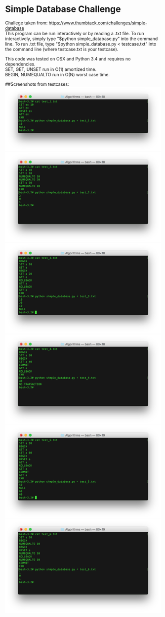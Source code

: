# Simple Database Challenge
Challege taken from: https://www.thumbtack.com/challenges/simple-database  
This program can be run interactively or by reading a .txt file. To run interactively, simply type "$python simple_database.py" into the command line. To run .txt file, type "$python simple_database.py < testcase.txt" into the command line (where testcase.txt is your testcase).

This code was tested on OSX and Python 3.4 and requires no dependencies.  
SET, GET, UNSET run in O(1) amortized time.  
BEGIN, NUMEQUALTO run in O(N) worst case time.  

##Screenshots from testcases:
![alt tag](https://github.com/Arty52/simple_database/blob/master/simpleDB_test1.png)
![alt tag](https://github.com/Arty52/simple_database/blob/master/simpleDB_test2.png)
![alt tag](https://github.com/Arty52/simple_database/blob/master/simpleDB_test3.png)
![alt tag](https://github.com/Arty52/simple_database/blob/master/simpleDB_test4.png)
![alt tag](https://github.com/Arty52/simple_database/blob/master/simpleDB_test5.png)
![alt tag](https://github.com/Arty52/simple_database/blob/master/simpleDB_test6.png)



